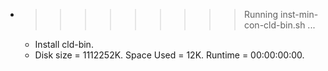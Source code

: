 * >>>>>>>>> Running inst-min-con-cld-bin.sh ...
  * Install cld-bin.
  * Disk size = 1112252K. Space Used = 12K. Runtime = 00:00:00:00.

